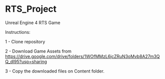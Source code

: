 # RTS_Project
Unreal Engine 4 RTS Game

Instructions:

1 - Clone repository

2 - Download Game Assets from https://drive.google.com/drive/folders/1WOfMMzL6jcZRuN3oMvb8A27m3QQ_dI95?usp=sharing

3 - Copy the downloaded files on Content folder.

